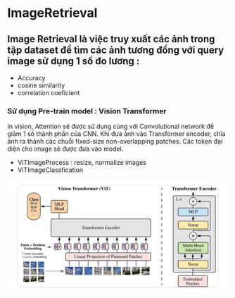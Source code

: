 # ImageRetrieval
## Image Retrieval là việc truy xuất các ảnh trong tập dataset để tìm các ảnh tương đồng với query image sử dụng 1 số đo lương :
  - Accuracy
  - cosine similarity
  - correlation coeficient
### Sử dụng Pre-train model : Vision Transformer
 In vision, Attention sẽ được sử dụng cùng với Convolutional network để giảm 1 số thành phần của CNN.
 Khi đưa ảnh vào Transformer encoder, chia ảnh ra thành các chuỗi fixed-size non-overlapping patches. Các token đại diện cho image sẽ được đưa vào model.
  - ViTImageProcess : resize, normalize images
  - ViTImageClassfication


![](https://github.com/dangmquann/ImageRetrieval/blob/main/ViT.png)
